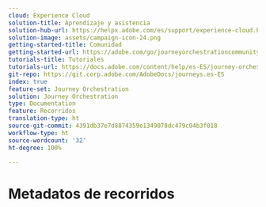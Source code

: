 ```yaml
---
cloud: Experience Cloud
solution-title: Aprendizaje y asistencia
solution-hub-url: https://helpx.adobe.com/es/support/experience-cloud.html
solution-image: assets/campaign-icon-24.png
getting-started-title: Comunidad
getting-started-url: https://adobe.com/go/journeyorchestrationcommunity
tutorials-title: Tutoriales
tutorials-url: https://docs.adobe.com/content/help/es-ES/journey-orchestration-learn/tutorials/understanding-journey-orchestration.html
git-repo: https://git.corp.adobe.com/AdobeDocs/journeys.es-ES
index: true
feature-set: Journey Orchestration
solution: Journey Orchestration
type: Documentation
feature: Recorridos
translation-type: ht
source-git-commit: 4391db37e7d8874359e1349078dc479c04b3f018
workflow-type: ht
source-wordcount: '32'
ht-degree: 100%

---
```



# Metadatos de recorridos
